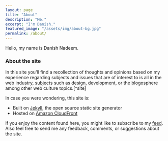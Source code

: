 ```yaml
---
layout: page
title: "About"
description: "Me."
excerpt: "I'm Danish."
featured_image: "/assets/img/about-bg.jpg"
permalink: /about/
---
```


Hello, my name is Danish Nadeem.

### About the site

In this site you'll find a recollection of thoughts and opinions based on my experience regarding subjects and issues that are of interest to is all in the web industry, subjects such as design, development, or the blogosphere among other web culture topics.[^site]

In case you were wondering, this site is:

* Built on [Jekyll](http://jekyllrb.com/), the open source static site generator
* Hosted on [Amazon CloudFront](https://aws.amazon.com/cloudfront/)

If you enjoy the content found here, you might like to subscribe to my <i class="fa fa-feed" aria-hidden="true"></i> [feed](/feed.xml). Also feel free to send me any feedback, comments, or suggestions about the site.
